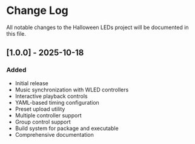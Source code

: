 # Change Log

All notable changes to the Halloween LEDs project will be documented in this file.

## [1.0.0] - 2025-10-18

### Added
- Initial release
- Music synchronization with WLED controllers
- Interactive playback controls
- YAML-based timing configuration
- Preset upload utility
- Multiple controller support
- Group control support
- Build system for package and executable
- Comprehensive documentation
